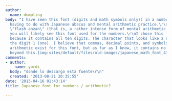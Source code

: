 ```yaml
---
author:
  name: dumpling
body: "I have seen this font (digits and math symbols only?) in a number of places
  having to do with Japanese abacus and mental arithmetic practice.\r\nIf you google
  \"flash anzan\" (that is, a rather intense form of mental arithmetic practice),
  you will likely see this font used for the numbers.\r\nI chose this for my sample
  because it contains all ten digits. The character that looks like a solidus is really
  the digit 1 (one). I believe that commas, decimal points, and symbols for basic
  arithmetic exist for this font, but as far as I know, it contains no characters
  beyond this.[img:sites/default/files/old-images/japanese_math_font_4381.png]"
comments:
- author:
    name: yordi
  body: "donde lo descargo esta fuente\r\n"
  created: '2013-08-21 20:35:55'
date: '2013-04-16 01:43:14'
title: Japanese font for numbers / arithmetic?

---
```

